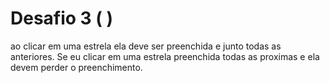 # Desafio 3 ( )

ao clicar em uma estrela ela deve ser preenchida e junto todas as anteriores. Se eu clicar em uma estrela preenchida todas as proximas e ela devem perder o preenchimento.


